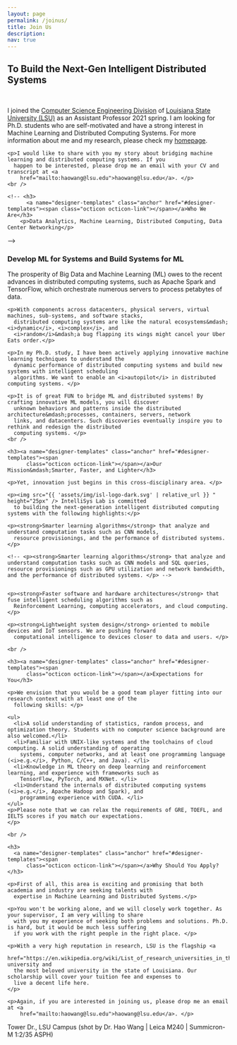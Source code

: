 ```yaml
---
layout: page
permalink: /joinus/
title: Join Us
description:
nav: true
---
```


<div class="wrapper">

  <section>
    <!-- <img src="{{ '/assets/img/logo-dark.svg' | relative_url }} " width="300px" /> <br /><br /><br /> -->
    <h2>To Build the Next-Gen Intelligent Distributed Systems</h2>
    <br />
    <p>I joined the <a href="https://www.lsu.edu/eng/cse/">Computer Science Engineering Division</a> of <a
        href="https://www.lsu.edu/">Louisiana State University (LSU)</a> as an Assistant Professor 2021 spring. I am
      looking for Ph.D. students who are self-motivated and have a strong interest in Machine Learning and Distributed
      Computing Systems. For more information about me and my research, please check my <a
        href="https://intellisys.haow.ca/haowang/">homepage</a>.</p>

    <p>I would like to share with you my story about bridging machine learning and distributed computing systems. If you
      happen to be interested, please drop me an email with your CV and transcript at <a
        href="mailto:haowang@lsu.edu">haowang@lsu.edu</a>. </p>
    <br />

    <!-- <h3>
          <a name="designer-templates" class="anchor" href="#designer-templates"><span class="octicon octicon-link"></span></a>Who We Are</h3>
        <p>Data Analytics, Machine Learning, Distributed Computing, Data Center Networking</p>
 -->
    <h3><a name="designer-templates" class="anchor" href="#designer-templates"><span
          class="octicon octicon-link"></span></a>Develop ML for Systems and Build Systems for ML</h3>
    <p>The prosperity of Big Data and Machine Learning (ML) owes to the recent advances in distributed computing
      systems, such as Apache Spark and TensorFlow, which orchestrate numerous servers to process petabytes of data.
    </p>

    <p>With components across datacenters, physical servers, virtual machines, sub-systems, and software stacks,
      distributed computing systems are like the natural ecosystems&mdash;<i>dynamic</i>, <i>complex</i>, and
      <i>random</i>&mdash;a bug flapping its wings might cancel your Uber Eats order.</p>

    <p>In my Ph.D. study, I have been actively applying innovative machine learning techniques to understand the
      dynamic performance of distributed computing systems and build new systems with intelligent scheduling
      algorithms. We want to enable an <i>autopilot</i> in distributed computing systems. </p>

    <p>It is of great FUN to bridge ML and distributed systems! By crafting innovative ML models, you will discover
      unknown behaviors and patterns inside the distributed architecture&mdash;processes, containers, servers, network
      links, and datacenters. Such discoveries eventually inspire you to rethink and redesign the distributed
      computing systems. </p>
    <br />

    <h3><a name="designer-templates" class="anchor" href="#designer-templates"><span
          class="octicon octicon-link"></span></a>Our Mission&mdash;Smarter, Faster, and Lighter</h3>

    <p>Yet, innovation just begins in this cross-disciplinary area. </p>

    <p><img src="{{ 'assets/img/isl-logo-dark.svg' | relative_url }} " height="25px" /> IntelliSys Lab is committed
      to building the next-generation intelligent distributed computing systems with the following highlights:</p>

    <p><strong>Smarter learning algorithms</strong> that analyze and understand computation tasks such as CNN models,
      resource provisionings, and the performance of distributed systems. </p>

    <!-- <p><strong>Smarter learning algorithms</strong> that analyze and understand computation tasks such as CNN models and SQL queries, resource provisionings such as GPU utilization and network bandwidth, and the performance of distributed systems. </p> -->


    <p><strong>Faster software and hardware architectures</strong> that fuse intelligent scheduling algorithms such as
      Reinforcement Learning, computing accelerators, and cloud computing. </p>

    <p><strong>Lightweight system design</strong> oriented to mobile devices and IoT sensors. We are pushing forward
      computational intelligence to devices closer to data and users. </p>

    <br />

    <h3><a name="designer-templates" class="anchor" href="#designer-templates"><span
          class="octicon octicon-link"></span></a>Expectations for You</h3>

    <p>We envision that you would be a good team player fitting into our research context with at least one of the
      following skills: </p>

    <ul>
      <li>A solid understanding of statistics, random process, and optimization theory. Students with no computer science background are also welcomed.</li>
      <li>Familiar with UNIX-like systems and the toolchains of cloud computing. A solid understanding of operating
        systems, computer networks, and at least one programming language (<i>e.g.</i>, Python, C/C++, and Java). </li>
      <li>Knowledge in ML theory on deep learning and reinforcement learning, and experience with frameworks such as
        TensorFlow, PyTorch, and MXNet. </li>
      <li>Understand the internals of distributed computing systems (<i>e.g.</i>, Apache Hadoop and Spark), and
        programming experience with CUDA. </li>
    </ul>
    <p>Please note that we can relax the requirements of GRE, TOEFL, and IELTS scores if you match our expectations.
    </p>

    <br />

    <h3>
      <a name="designer-templates" class="anchor" href="#designer-templates"><span
          class="octicon octicon-link"></span></a>Why Should You Apply?</h3>

    <p>First of all, this area is exciting and promising that both academia and industry are seeking talents with
      expertise in Machine Learning and Distributed Systems.</p>

    <p>You won't be working alone, and we will closely work together. As your supervisor, I am very willing to share
      with you my experience of seeking both problems and solutions. Ph.D. is hard, but it would be much less suffering
      if you work with the right people in the right place. </p>

    <p>With a very high reputation in research, LSU is the flagship <a
        href="https://en.wikipedia.org/wiki/List_of_research_universities_in_the_United_States">R1</a> university and
      the most beloved university in the state of Louisiana. Our scholarship will cover your tuition fee and expenses to
      live a decent life here.
    </p>

    <p>Again, if you are interested in joining us, please drop me an email at <a
        href="mailto:haowang@lsu.edu">haowang@lsu.edu</a>. </p>



  </section>

  <div class="row">
    <div class="col-sm mt-3 mt-md-0">
      <img class="img-fluid rounded mx-auto d-block" src="{{ '/assets/img/L1008052.jpg' | relative_url }}" alt=""
        title="lsu campus" />
    </div>
  </div>
  <div class="caption">
    Tower Dr., LSU Campus (shot by Dr. Hao Wang | Leica M240 | Summicron-M 1:2/35 ASPH)
  </div>